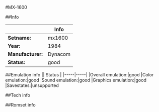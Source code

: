 #MX-1600

##Info

||Info|
|-----|-----|
|**Setname:**|mx1600
|**Year:**|1984
|**Manufacturer:**|Dynacom
|**Status:**|good

##Emulation info
|| Status |
|-----|-----|
|Overall emulation:|good
|Color emulation:|good
|Sound emulation:|good
|Graphics emulation:|good
|Savestates:|unsupported

##Tech info

##Romset info

<!--- START OF EDITED COMMENT DO NOT TOUCH TEXT ABOVE-->
